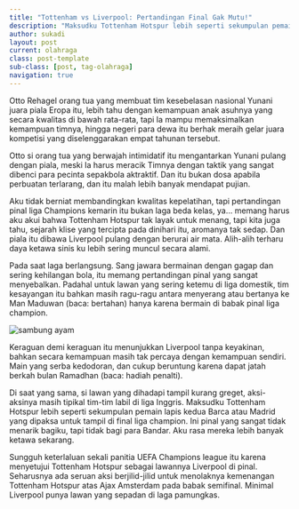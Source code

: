 ```yaml
---
title: "Tottenham vs Liverpool: Pertandingan Final Gak Mutu!"
description: "Maksudku Tottenham Hotspur lebih seperti sekumpulan pemain lapis kedua Barca atau Madrid yang dipaksa untuk tampil di final liga champion. Ini pinal yang sangat tidak menarik bagiku, tapi tidak bagi para Bandar. Aku rasa mereka lebih banyak ketawa sekarang"
author: sukadi
layout: post
current: olahraga
class: post-template
sub-class: [post, tag-olahraga]
navigation: true
---
```


Otto Rehagel orang tua yang membuat tim kesebelasan nasional Yunani juara piala Eropa itu, lebih tahu dengan kemampuan anak asuhnya yang secara kwalitas di bawah rata-rata, tapi Ia mampu memaksimalkan kemampuan timnya, hingga negeri para dewa itu berhak meraih gelar juara kompetisi yang diselenggarakan empat tahunan tersebut.

Otto si orang tua yang berwajah intimidatif itu mengantarkan Yunani pulang dengan piala, meski Ia harus meracik Timnya dengan taktik yang sangat dibenci para pecinta sepakbola aktraktif. Dan itu bukan dosa apabila perbuatan terlarang, dan itu malah lebih banyak mendapat pujian.

Aku tidak berniat membandingkan kwalitas kepelatihan, tapi pertandingan pinal liga Champions kemarin itu bukan  laga beda kelas, ya... memang harus aku akui bahwa Tottenham Hotspur tak layak untuk menang, tapi kita juga tahu, sejarah klise yang tercipta pada dinihari itu, aromanya tak sedap. Dan piala itu dibawa Liverpool pulang dengan berurai air mata. Alih-alih terharu daya ketawa sinis ku lebih sering muncul secara alami.

Pada saat laga berlangsung. Sang jawara bermainan dengan gagap dan sering kehilangan bola, itu memang pertandingan pinal yang sangat menyebalkan. Padahal untuk lawan yang sering ketemu di liga domestik, tim kesayangan  itu bahkan masih ragu-ragu antara menyerang atau bertanya ke Man Maduwan (baca: bertahan) hanya karena bermain di babak pinal liga champion.

![sambung ayam](https://akcdn.detik.net.id/visual/2017/02/01/2048df7d-74de-4a98-afd6-be051f842edc_169.jpg?w=720&q=90)

Keraguan demi keraguan itu menunjukkan Liverpool tanpa keyakinan, bahkan secara kemampuan masih tak percaya dengan kemampuan sendiri. Main yang serba kedodoran, dan cukup beruntung karena dapat jatah berkah bulan Ramadhan (baca: hadiah penalti).

Di saat yang sama, si lawan yang dihadapi tampil kurang greget, aksi-aksinya masih tipikal tim-tim labil di liga Inggris. Maksudku Tottenham Hotspur lebih seperti sekumpulan pemain lapis kedua Barca atau Madrid yang dipaksa untuk tampil di final liga champion. Ini pinal yang sangat tidak menarik bagiku, tapi tidak bagi para Bandar. Aku rasa mereka lebih banyak ketawa sekarang.

Sungguh keterlaluan sekali panitia UEFA Champions league itu karena menyetujui Tottenham Hotspur sebagai lawannya Liverpool di pinal. Seharusnya ada seruan aksi berjilid-jilid untuk menolaknya kemenangan Tottenham Hotspur atas Ajax Amsterdam pada babak semifinal. Minimal Liverpool punya lawan yang sepadan di laga pamungkas.
